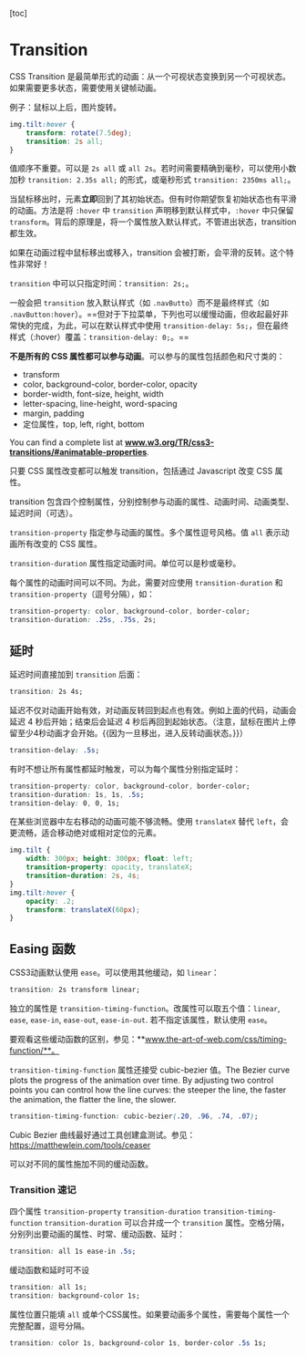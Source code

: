 [toc]

# Transition

CSS Transition 是最简单形式的动画：从一个可视状态变换到另一个可视状态。如果需要更多状态，需要使用关键帧动画。

例子：鼠标以上后，图片旋转。

```css
img.tilt:hover {
    transform: rotate(7.5deg);
    transition: 2s all;
}
```

值顺序不重要。可以是 `2s all` 或 `all 2s`。若时间需要精确到毫秒，可以使用小数加秒 `transition: 2.35s all;` 的形式，或毫秒形式 `transition: 2350ms all;`。

当鼠标移出时，元素**立即**回到了其初始状态。但有时你期望恢复初始状态也有平滑的动画。方法是将 `:hover` 中  `transition` 声明移到默认样式中，`:hover` 中只保留 `transform`。背后的原理是，将一个属性放入默认样式，不管进出状态，transition 都生效。

如果在动画过程中鼠标移出或移入，transition 会被打断，会平滑的反转。这个特性非常好！

`transition` 中可以只指定时间：`transition: 2s;`。

一般会把 `transition` 放入默认样式（如 `.navButto`）而不是最终样式（如 `.navButton:hover`）。==但对于下拉菜单，下列也可以缓慢动画，但收起最好非常快的完成，为此，可以在默认样式中使用 `transition-delay: 5s;`，但在最终样式（:hover）覆盖：`transition-delay: 0;`。==

**不是所有的 CSS 属性都可以参与动画**。可以参与的属性包括颜色和尺寸类的：

* transform
* color, background-color, border-color, opacity
* border-width, font-size, height, width
* letter-spacing, line-height, word-spacing
* margin, padding
* 定位属性，top, left, right, bottom

You can find a complete list at **www.w3.org/TR/css3-transitions/#animatable-properties**.

只要 CSS 属性改变都可以触发 transition，包括通过 Javascript 改变 CSS 属性。

transition 包含四个控制属性，分别控制参与动画的属性、动画时间、动画类型、延迟时间（可选）。

`transition-property` 指定参与动画的属性。多个属性逗号风格。值 `all` 表示动画所有改变的 CSS 属性。

`transition-duration` 属性指定动画时间。单位可以是秒或毫秒。

每个属性的动画时间可以不同。为此，需要对应使用 `transition-duration` 和 `transition-property`（逗号分隔），如：

```css
transition-property: color, background-color, border-color;
transition-duration: .25s, .75s, 2s;
```

## 延时

延迟时间直接加到 `transition` 后面：

```css
transition: 2s 4s;
```

延迟不仅对动画开始有效，对动画反转回到起点也有效。例如上面的代码，动画会延迟 4 秒后开始；结束后会延迟 4 秒后再回到起始状态。（注意，鼠标在图片上停留至少4秒动画才会开始。{{因为一旦移出，进入反转动画状态。}}）

```css
transition-delay: .5s;
```

有时不想让所有属性都延时触发，可以为每个属性分别指定延时：

```css
transition-property: color, background-color, border-color;
transition-duration: 1s, 1s, .5s;
transition-delay: 0, 0, 1s;
```

在某些浏览器中左右移动的动画可能不够流畅。使用 `translateX` 替代 `left`，会更流畅，适合移动绝对或相对定位的元素。

```css
img.tilt {
    width: 300px; height: 300px; float: left;
    transition-property: opacity, translateX;
    transition-duration: 2s, 4s;
}
img.tilt:hover {
    opacity: .2;
    transform: translateX(60px);
}
```

## Easing 函数

CSS3动画默认使用 `ease`。可以使用其他缓动，如 `linear`：

```css
transition: 2s transform linear;
```

独立的属性是 `transition-timing-function`。改属性可以取五个值：`linear`, `ease`, `ease-in`, `ease-out`, `ease-in-out`. 若不指定该属性，默认使用 `ease`。

要观看这些缓动函数的区别，参见：**www.the-art-of-web.com/css/timing-function/**。

`transition-timing-function` 属性还接受 cubic-bezier 值。The Bezier curve plots the progress of the animation over time. By adjusting two control points you can control how the line curves: the steeper the line, the faster the animation, the flatter the line, the slower.

```css
transition-timing-function: cubic-bezier(.20, .96, .74, .07);
```

Cubic Bezier 曲线最好通过工具创建盒测试。参见：<https://matthewlein.com/tools/ceaser>

可以对不同的属性施加不同的缓动函数。

### Transition 速记

四个属性 `transition-property` `transition-duration` `transition-timing-function` `transition-duration` 可以合并成一个 `transition` 属性。空格分隔，分别列出要动画的属性、时常、缓动函数、延时：

```css
transition: all 1s ease-in .5s;
```

缓动函数和延时可不设

```css
transition: all 1s;
transition: background-color 1s;
```

属性位置只能填 `all` 或单个CSS属性。如果要动画多个属性，需要每个属性一个完整配置，逗号分隔。

```css
transition: color 1s, background-color 1s, border-color .5s 1s;
```